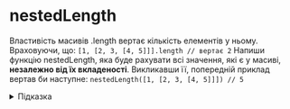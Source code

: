 # nestedLength

  Властивість масивів .length вертає кількість елементів у ньому. Враховуючи, що:
``` [1, [2, 3, [4, 5]]].length // вертає 2 ```
Напиши функцію nestedLength, яка буде рахувати всі значення, які є у масиві, **незалежно від їх вкладеності**. Викликавши її, попередній приклад вертав би наступне:
``` nestedLength([1, [2, 3, [4, 5]]]) // 5 ```

<details>
  <summary>Підказка</summary>

---

  З цим найбільш ефективно може впоратись один з методів масивів (es2019)
</details>